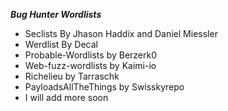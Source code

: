 ***Bug Hunter Wordlists***
* Seclists By Jhason Haddix and Daniel Miessler
* Werdlist By Decal
* Probable-Wordlists by Berzerk0
* Web-fuzz-wordlists by Kaimi-io
* Richelieu by Tarraschk
* PayloadsAllTheThings by Swisskyrepo
* I will add more soon
